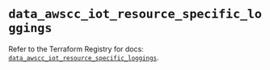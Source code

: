 # `data_awscc_iot_resource_specific_loggings`

Refer to the Terraform Registry for docs: [`data_awscc_iot_resource_specific_loggings`](https://registry.terraform.io/providers/hashicorp/awscc/0.70.0/docs/data-sources/iot_resource_specific_loggings).
